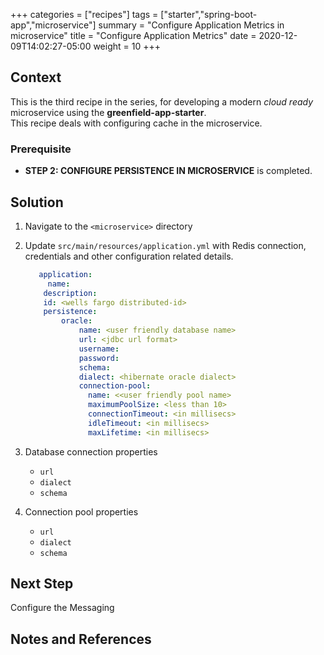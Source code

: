 +++
categories = ["recipes"]
tags = ["starter","spring-boot-app","microservice"]
summary = "Configure Application Metrics in microservice"
title = "Configure Application Metrics"
date = 2020-12-09T14:02:27-05:00
weight = 10
+++

## Context
This is the third recipe in the series, for developing a modern _cloud ready_ microservice using the **greenfield-app-starter**.  
This recipe deals with configuring cache in the microservice.
### Prerequisite

- **STEP 2: CONFIGURE PERSISTENCE IN MICROSERVICE** is completed.

## Solution
 
1. Navigate to the `<microservice>` directory
   
1. Update `src/main/resources/application.yml` with Redis connection, credentials and other configuration related details.

   ```yml
      application:
        name:
       description:
       id: <wells fargo distributed-id>
       persistence:
           oracle:
               name: <user friendly database name>
               url: <jdbc url format>
               username:
               password:
               schema:
               dialect: <hibernate oracle dialect>
               connection-pool:
                 name: <<user friendly pool name>
                 maximumPoolSize: <less than 10>
                 connectionTimeout: <in millisecs>
                 idleTimeout: <in millisecs>
                 maxLifetime: <in millisecs>
   ```
   
1. Database connection properties
   
   - `url`
   - `dialect`
   - `schema`
   
1. Connection pool properties

   - `url`
   - `dialect`
   - `schema`

## Next Step
Configure the Messaging

## Notes and References

